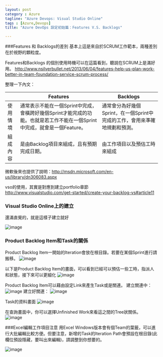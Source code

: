 ```yaml
---
layout: post
category : Azure 
tagline: "Azure Devops: Visual Studio Online"
tags : [Azure,Devops]
title: "Azure DevOps 設定初始篇：Features V.S. Backlogs"

---
```

###Features 和 Backlogs的差別
基本上這是來自於SCRUM工作範本，兩種差別在於視野的顆粒度。

Features和Backlogs 的個別使用時機可以在這篇看到，聽說在SCRUM上是滿好用。
http://www.nsilverbullet.net/2013/06/04/features-help-us-plan-work-better-in-team-foundation-service-scrum-process/

整理一下內文：
  
|          | Features                                                                                                                  | Backlogs                                                                   |
|----------|---------------------------------------------------------------------------------------------------------------------------|----------------------------------------------------------------------------|
| 使用情境 | 通常表示不能在一個Sprint中完成，會橫跨好幾個Sprint才能完成的功能。也就是若工作不能在一個Sprint中完成，就會是一個Feature。 | 通常會分為好幾個Sprint，在一個Sprint中完成的工作，會用來準確地規劃和預測。 |
| 組成內容 | 是由Backlog項目來組成，且有預期完成日期。                                                                                 | 由工作項目以及預估工時來組成                                               |

微軟後來也提供了說明：http://msdn.microsoft.com/en-us/library/dn306083.aspx

vso的使用，其實是對應到建立portfolio章節  
http://www.visualstudio.com/get-started/create-your-backlog-vs#article11


### Visual Studio Online上的建立
還滿直覺的，就是這樣子建立就好

![image](https://farm8.staticflickr.com/7554/16033742338_9f3619a611_o.png)


### Product Backlog Item和Task的關係
Product Backlog Item一開始的Iteration會放在根目錄。若要在某個Sprint進行請搬移。
![image](https://farm8.staticflickr.com/7472/15604851674_c5b733af9d_o.png)

以下是Product Backlog Item的畫面，可以看到已經可以預估一些工時，指派人和狀態，接下來可以更細化
![image](https://farm8.staticflickr.com/7569/15604709584_9cd84bb080_o.png)

Product Backlog Item可以藉由設定Link來產生Task或是關連。
建立關連中：
![image](https://farm9.staticflickr.com/8577/16227240985_1240c37826_o.png)
建立好關連：
![image](https://farm8.staticflickr.com/7533/16039873950_72e6647523_o.png)

Task的資料畫面
![image](https://farm9.staticflickr.com/8625/16041126809_3a841aaefd_o.png)

在查詢畫面中，你可以選擇Unfinished Work來看這之間的Tree狀關係。
![image](https://farm8.staticflickr.com/7492/16039910870_fe90a9965f_o.png)


###Excel編輯工作項目注意
用Excel Windows版本會有個Team的葉籤，可以進行大批編輯比較方便。但要注意，新增的Task的Iteration Path會預設在根目錄(此欄位預設隱藏，要叫出來編輯)，請調整到你想要的。

![image](https://farm8.staticflickr.com/7566/15604923334_970c5ab4fd_o.png)